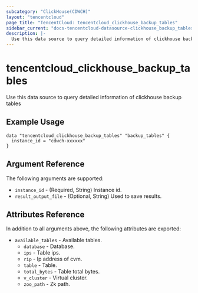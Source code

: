 ```yaml
---
subcategory: "ClickHouse(CDWCH)"
layout: "tencentcloud"
page_title: "TencentCloud: tencentcloud_clickhouse_backup_tables"
sidebar_current: "docs-tencentcloud-datasource-clickhouse_backup_tables"
description: |-
  Use this data source to query detailed information of clickhouse backup tables
---
```


# tencentcloud_clickhouse_backup_tables

Use this data source to query detailed information of clickhouse backup tables

## Example Usage

```hcl
data "tencentcloud_clickhouse_backup_tables" "backup_tables" {
  instance_id = "cdwch-xxxxxx"
}
```

## Argument Reference

The following arguments are supported:

* `instance_id` - (Required, String) Instance id.
* `result_output_file` - (Optional, String) Used to save results.

## Attributes Reference

In addition to all arguments above, the following attributes are exported:

* `available_tables` - Available tables.
  * `database` - Database.
  * `ips` - Table ips.
  * `rip` - Ip address of cvm.
  * `table` - Table.
  * `total_bytes` - Table total bytes.
  * `v_cluster` - Virtual cluster.
  * `zoo_path` - Zk path.




